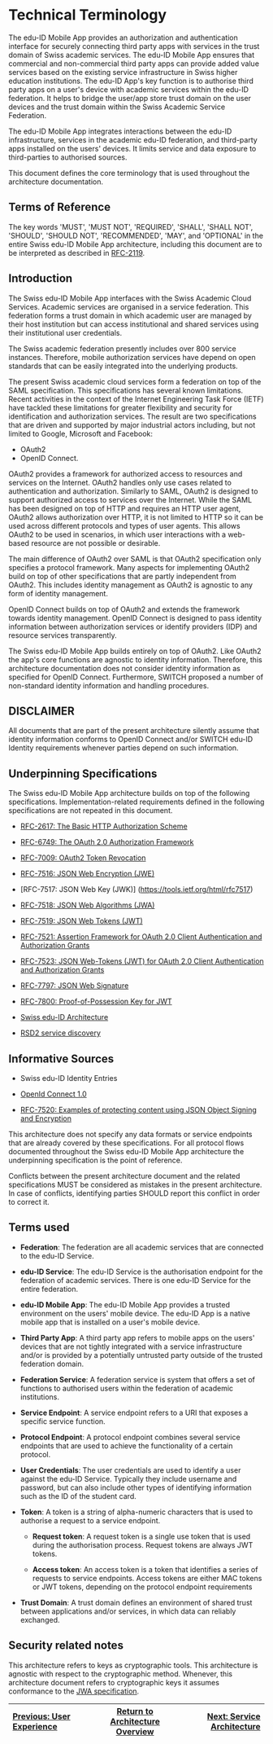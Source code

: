 # Technical Terminology

The edu-ID Mobile App provides an authorization and authentication interface for securely connecting third party apps with services in the trust domain of Swiss academic services. The edu-ID Mobile App ensures that commercial and non-commercial third party apps can provide added value services based on the existing service infrastructure in Swiss higher education institutions. The edu-ID App's key function is to authorise third party apps on a user's device with academic services within the edu-ID federation. It helps to bridge the user/app store trust domain on the user devices and the trust domain within the Swiss Academic Service Federation.

The edu-ID Mobile App integrates interactions between the edu-ID infrastructure, services in the academic edu-ID federation, and third-party apps installed on the users' devices. It limits service and data exposure to third-parties to authorised sources.

This document defines the core terminology that is used throughout the architecture documentation.

## Terms of Reference

The key words 'MUST', 'MUST NOT', 'REQUIRED', 'SHALL', 'SHALL NOT', 'SHOULD', 'SHOULD NOT', 'RECOMMENDED', 'MAY', and 'OPTIONAL' in the entire Swiss edu-ID Mobile App architecture, including this document are to be interpreted as described in [RFC-2119](https://tools.ietf.org/html/rfc2119).

## Introduction

The Swiss edu-ID Mobile App interfaces with the Swiss Academic Cloud Services. Academic services are organised in a service federation. This federation forms a trust domain in which academic user are managed by their host institution but can access institutional and shared services using their institutional user credentials.

The Swiss academic federation presently includes over 800 service instances. Therefore, mobile authorization services have depend on open standards that can be easily integrated into the underlying products.

The present Swiss academic cloud services form a federation on top of the SAML specification. This specifications has several known limitations. Recent activities in the context of the Internet Engineering Task Force (IETF) have tackled these limitations for greater flexibility and security for identification and authorization services. The result are two specifications that are driven and supported by major industrial actors including, but not limited to Google, Microsoft and Facebook:

* OAuth2
* OpenID Connect.

OAuth2 provides a framework for authorized access to resources and services on the Internet. OAuth2 handles only use cases related to authentication and authorization. Similarly to SAML, OAuth2 is designed to support authorized access to services over the Internet. While the SAML has been designed on top of HTTP and requires an HTTP user agent, OAuth2 allows authorization over HTTP, it is not limited to HTTP so it can be used across different protocols and types of user agents. This allows OAuth2 to be used in scenarios, in which user interactions with a web-based resource are not possible or desirable.

The main difference of OAuth2 over SAML is that OAuth2 specification only specifies a protocol framework. Many aspects for implementing OAuth2 build on top of other specifications that are partly independent from OAuth2. This includes identity management as OAuth2 is agnostic to any form of identity management.

OpenID Connect builds on top of OAuth2 and extends the framework towards identity management. OpenID Connect is designed to pass identity information between authorization services or identify providers (IDP) and resource services transparently.

The Swiss edu-ID Mobile App builds entirely on top of OAuth2. Like OAuth2 the app's core functions are agnostic to identity information. Therefore, this architecture documentation does not consider identity information as specified for OpenID Connect. Furthermore, SWITCH proposed a number of non-standard identity information and handling procedures.

## DISCLAIMER

All documents that are part of the present architecture silently assume that identity information conforms to OpenID Connect and/or SWITCH edu-ID Identity requirements whenever parties depend on such information.

## Underpinning Specifications

The Swiss edu-ID Mobile App architecture builds on top of the following specifications. Implementation-related requirements defined in the following specifications are not repeated in this document.

* [RFC-2617: The Basic HTTP Authorization Scheme](https://tools.ietf.org/html/rfc2617)
* [RFC-6749: The OAuth 2.0 Authorization Framework](https://tools.ietf.org/html/rfc6749)
* [RFC-7009: OAuth2 Token Revocation](https://tools.ietf.org/html/rfc7009)
* [RFC-7516: JSON Web Encryption (JWE)](https://tools.ietf.org/html/rfc7516)
* [RFC-7517: JSON Web Key (JWK)] (https://tools.ietf.org/html/rfc7517)
* [RFC-7518: JSON Web Algorithms (JWA)](https://tools.ietf.org/html/rfc7518)
* [RFC-7519: JSON Web Tokens (JWT)](https://tools.ietf.org/html/rfc7519)
* [RFC-7521: Assertion Framework for OAuth 2.0 Client Authentication and Authorization Grants](https://tools.ietf.org/html/rfc7521)
* [RFC-7523: JSON Web-Tokens (JWT) for OAuth 2.0 Client Authentication and Authorization Grants](https://tools.ietf.org/html/rfc7523)
* [RFC-7797: JSON Web Signature](https://tools.ietf.org/html/rfc7797)
* [RFC-7800: Proof-of-Possession Key for JWT](https://tools.ietf.org/html/rfc7800)

* [Swiss edu-ID Architecture](https://projects.switch.ch/export/sites/projects/eduid/.galleries/documents/SwissEduIDArchitecture_Rev1.pdf)

* [RSD2 service discovery](https://github.com/BLC-HTWChur/rsd2-specification/blob/master/rsd2-specification.md)

## Informative Sources

* Swiss edu-ID Identity Entries

* [OpenId Connect 1.0](https://openid.net/specs/openid-connect-basic-1_0.html)

* [RFC-7520: Examples of protecting content using JSON Object Signing and Encryption](https://tools.ietf.org/html/rfc7520)

This architecture does not specify any data formats or service endpoints that are already covered by these specifications. For all protocol flows documented throughout the Swiss edu-ID Mobile App architecture the underpinning specification is the point of reference.

Conflicts between the present architecture document and the related specifications MUST be considered as mistakes in the present architecture. In case of conflicts, identifying parties SHOULD report this conflict in order to correct it.

## Terms used

* __Federation__: The federation are all academic services that are connected to the edu-ID Service.

* __edu-ID Service__: The edu-ID Service is the authorisation endpoint for the federation of academic services. There is one edu-ID Service for the entire federation.

* __edu-ID Mobile App__: The edu-ID Mobile App provides a trusted environment on the users' mobile device. The edu-ID App is a native mobile app that is installed on a user's mobile device.

* __Third Party App__: A third party app refers to mobile apps on the users' devices that are not tightly integrated with a service infrastructure and/or is provided by a potentially untrusted party outside of the trusted federation domain.

* __Federation Service__: A federation service is system that offers a set of functions to authorised users within the federation of academic institutions.

* __Service Endpoint__: A service endpoint refers to a URI that exposes a specific service function.

* __Protocol Endpoint__: A protocol endpoint combines several service endpoints that are used to achieve the functionality of a certain protocol.

* __User Credentials__: The user credentials are used to identify a user against the edu-ID Service. Typically they include username and password, but can also include other types of identifying information such as the ID of the student card.

* __Token__: A token is a string of alpha-numeric characters that is used to authorise a request to a service endpoint.

  * __Request token__: A request token is a single use token that is used during the authorisation process. Request tokens are always JWT tokens.

  * __Access token__: An access token is a token that identifies a series of requests to service endpoints. Access tokens are either MAC tokens or JWT tokens, depending on the protocol endpoint requirements

* __Trust Domain__: A trust domain defines an environment of shared trust between applications and/or services, in which data can reliably exchanged.

## Security related notes

This architecture refers to keys as cryptographic tools. This architecture is agnostic with respect to the cryptographic method. Whenever, this architecture document refers to cryptographic keys it assumes conformance to the [JWA specification](https://tools.ietf.org/html/rfc7518).

| [Previous: User Experience](03-artwork.md) | [Return to Architecture Overview](00-overview.md) | [Next: Service Architecture](21-service-architecture-oidc.md) |
| :---- | :----: | ----: |
